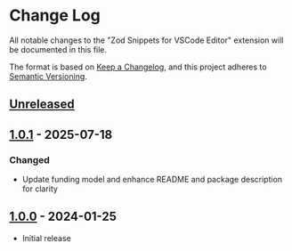 # Change Log

All notable changes to the "Zod Snippets for VSCode Editor" extension will be documented in this file.

The format is based on [Keep a Changelog](https://keepachangelog.com/en/1.0.0/),
and this project adheres to [Semantic Versioning](https://semver.org/spec/v2.0.0.html).

## [Unreleased]

## [1.0.1] - 2025-07-18

### Changed

- Update funding model and enhance README and package description for clarity

## [1.0.0] - 2024-01-25

- Initial release

[unreleased]: https://github.com/ManuelGil/vscode-zod-snippets/compare/v1.0.1...HEAD
[1.0.1]: https://github.com/ManuelGil/vscode-zod-snippets/compare/v1.0.0...v1.0.1
[1.0.0]: https://github.com/ManuelGil/vscode-zod-snippets/releases/tag/v1.0.0
